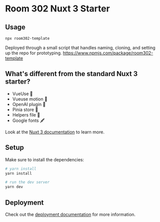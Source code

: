 # Room 302 Nuxt 3 Starter

## Usage
`npx room302-template`

Deployed through a small script that handles naming, cloning, and setting up the repo for prototyping. <https://www.npmjs.com/package/room302-template>

## What's different from the standard Nuxt 3 starter?
- VueUse 🔧 
- Vueuse motion 🌈 
- OpenAI plugin 🧠 
- Pinia store 🏬 
- Helpers file 🔨 
- Google fonts 🖋️ 

Look at the [Nuxt 3 documentation](https://nuxt.com/docs/getting-started/introduction) to learn more.

## Setup

Make sure to install the dependencies:

```bash
# yarn install
yarn install

# run the dev server
yarn dev
```

## Deployment

Check out the [deployment documentation](https://nuxt.com/docs/getting-started/deployment) for more information.
